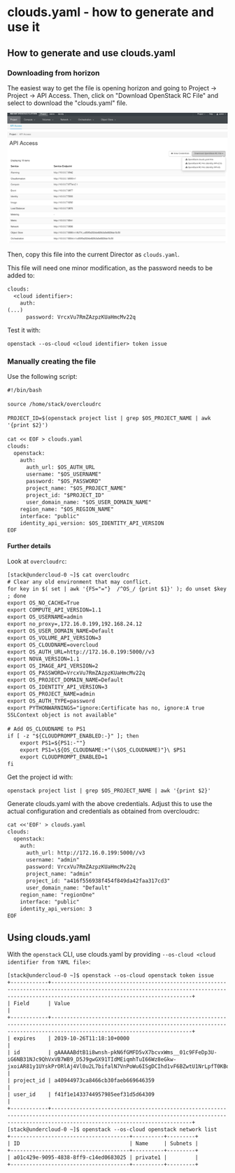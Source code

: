 # clouds.yaml - how to generate and use it #

## How to generate and use clouds.yaml ##

### Downloading from horizon ###

The easiest way to get the file is opening horizon and going to Project -> Project -> API Access. 
Then, click on "Download OpenStack RC File" and select to download the "clouds.yaml" file. 

![Download clouds.yaml file](/src/clouds_yaml.png)

Then, copy this file into the current Director as `clouds.yaml`. 

This file will need one minor modification, as the password needs to be added to:
~~~
clouds:
  <cloud identifier>:
    auth:
(...)
      password: VrcxVu7RmZAzpzKUaHmcMv22q
~~~

Test it with:
~~~
openstack --os-cloud <cloud identifier> token issue
~~~

### Manually creating the file ###

Use the following script:
~~~
#!/bin/bash

source /home/stack/overcloudrc

PROJECT_ID=$(openstack project list | grep $OS_PROJECT_NAME | awk '{print $2}')

cat << EOF > clouds.yaml
clouds:
  openstack:
    auth:
      auth_url: $OS_AUTH_URL
      username: "$OS_USERNAME"
      password: "$OS_PASSWORD"
      project_name: "$OS_PROJECT_NAME"
      project_id: "$PROJECT_ID"
      user_domain_name: "$OS_USER_DOMAIN_NAME"
    region_name: "$OS_REGION_NAME"
    interface: "public"
    identity_api_version: $OS_IDENTITY_API_VERSION
EOF
~~~

#### Further details ####

Look at `overcloudrc`:
~~~
[stack@undercloud-0 ~]$ cat overcloudrc 
# Clear any old environment that may conflict.
for key in $( set | awk '{FS="="}  /^OS_/ {print $1}' ); do unset $key ; done
export OS_NO_CACHE=True
export COMPUTE_API_VERSION=1.1
export OS_USERNAME=admin
export no_proxy=,172.16.0.199,192.168.24.12
export OS_USER_DOMAIN_NAME=Default
export OS_VOLUME_API_VERSION=3
export OS_CLOUDNAME=overcloud
export OS_AUTH_URL=http://172.16.0.199:5000//v3
export NOVA_VERSION=1.1
export OS_IMAGE_API_VERSION=2
export OS_PASSWORD=VrcxVu7RmZAzpzKUaHmcMv22q
export OS_PROJECT_DOMAIN_NAME=Default
export OS_IDENTITY_API_VERSION=3
export OS_PROJECT_NAME=admin
export OS_AUTH_TYPE=password
export PYTHONWARNINGS="ignore:Certificate has no, ignore:A true SSLContext object is not available"

# Add OS_CLOUDNAME to PS1
if [ -z "${CLOUDPROMPT_ENABLED:-}" ]; then
    export PS1=${PS1:-""}
    export PS1=\${OS_CLOUDNAME:+"(\$OS_CLOUDNAME)"}\ $PS1
    export CLOUDPROMPT_ENABLED=1
fi
~~~

Get the project id with:
~~~
openstack project list | grep $OS_PROJECT_NAME | awk '{print $2}'
~~~

Generate clouds.yaml with the above credentials. Adjust this to use the actual configuration and credentials as obtained from overcloudrc:
~~~
cat <<'EOF' > clouds.yaml
clouds:
  openstack:
    auth:
      auth_url: http://172.16.0.199:5000//v3
      username: "admin"
      password: VrcxVu7RmZAzpzKUaHmcMv22q
      project_name: "admin"
      project_id: "a416f556938f454f849da42faa317cd3"
      user_domain_name: "Default"
    region_name: "regionOne"
    interface: "public"
    identity_api_version: 3
EOF
~~~

## Using clouds.yaml ##

With the `openstack` CLI, use clouds.yaml by providing `--os-cloud <cloud identifier from YAML file>`:
~~~
[stack@undercloud-0 ~]$ openstack --os-cloud openstack token issue
+------------+-----------------------------------------------------------------------------------------------------------------------------------------------------------------------------------------+
| Field      | Value                                                                                                                                                                                   |
+------------+-----------------------------------------------------------------------------------------------------------------------------------------------------------------------------------------+
| expires    | 2019-10-26T11:18:10+0000                                                                                                                                                                |
| id         | gAAAAABdtB1i8wnsh-pkN6fGMFD5vX7bcvxWms__01c9FFeDp3U-iG6NB31NJc9QhVxVB7WB9_D5J9gwGX91TIdMEiqmhTuI66Wz8eGkw-jxoiAR81y1UYskPrORlAj4Vl0u2L7bifalN7VnPoWu6ISgDCIhd1vF6BZwtU1NrLpfT0KBqMX83_Q |
| project_id | a40944973ca8466cb30faeb669646359                                                                                                                                                        |
| user_id    | f41f1e1433744957985eef31d5d64309                                                                                                                                                        |
+------------+-----------------------------------------------------------------------------------------------------------------------------------------------------------------------------------------+
[stack@undercloud-0 ~]$ openstack --os-cloud openstack network list
+--------------------------------------+----------+---------+
| ID                                   | Name     | Subnets |
+--------------------------------------+----------+---------+
| a01c429e-9095-4838-8ff9-c14ed0683025 | private1 |         |
+--------------------------------------+----------+---------+
~~~
